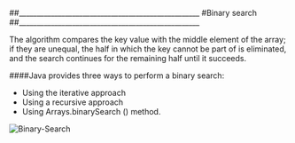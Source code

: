 ##___________________________________________________
#Binary search
##___________________________________________________

The algorithm compares the key value with the middle element of the array; if they are unequal, the half in which the key cannot be part of is eliminated, and the search continues for the remaining half until it succeeds.

####Java provides three ways to perform a binary search:
- Using the iterative approach
- Using a recursive approach
- Using Arrays.binarySearch () method.

![Binary-Search](https://user-images.githubusercontent.com/97829483/155927042-27ed05bf-7a5f-40a5-bfb9-bc48a3b04577.png)

